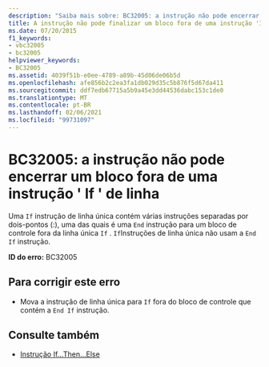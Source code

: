 ```yaml
---
description: "Saiba mais sobre: BC32005: a instrução não pode encerrar um bloco fora de uma instrução ' If ' de linha"
title: A instrução não pode finalizar um bloco fora de uma instrução 'If' de linha
ms.date: 07/20/2015
f1_keywords:
- vbc32005
- bc32005
helpviewer_keywords:
- BC32005
ms.assetid: 4039f51b-e0ee-4789-a89b-45d06de06b5d
ms.openlocfilehash: afe856b2c2ea3fa1db029d35c5b876f5d67da411
ms.sourcegitcommit: ddf7edb67715a5b9a45e3dd44536dabc153c1de0
ms.translationtype: MT
ms.contentlocale: pt-BR
ms.lasthandoff: 02/06/2021
ms.locfileid: "99731097"
---
```

# <a name="bc32005-statement-cannot-end-a-block-outside-of-a-line-if-statement"></a>BC32005: a instrução não pode encerrar um bloco fora de uma instrução ' If ' de linha

Uma `If` instrução de linha única contém várias instruções separadas por dois-pontos (:), uma das quais é uma `End` instrução para um bloco de controle fora da linha única `If` . `If`Instruções de linha única não usam a `End If` instrução.

 **ID do erro:** BC32005

## <a name="to-correct-this-error"></a>Para corrigir este erro

- Mova a instrução de linha única para `If` fora do bloco de controle que contém a `End If` instrução.

## <a name="see-also"></a>Consulte também

- [Instrução If...Then...Else](../statements/if-then-else-statement.md)
